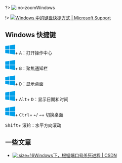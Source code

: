 ?> ![](https://notes.abelsu7.top/_media/windows.svg ':no-zoom')Windows

!> [![](https://notes.abelsu7.top/_media/windows.svg)Windows 中的键盘快捷方式 | Microsoft Support](https://support.microsoft.com/zh-cn/help/12445/windows-keyboard-shortcuts)

## Windows 快捷键

<kbd>![](logo/win10.svg ':no-zoom')</kbd>+ <kbd>A</kbd>：打开操作中心

<kbd>![](logo/win10.svg ':no-zoom')</kbd>+ <kbd>B</kbd>：聚焦通知栏

<kbd>![](logo/win10.svg ':no-zoom')</kbd>+ <kbd>D</kbd>：显示桌面

<kbd>![](logo/win10.svg ':no-zoom')</kbd>+ <kbd>Alt</kbd>+ <kbd>D</kbd>：显示日期和时间 

<kbd>![](logo/win10.svg ':no-zoom')</kbd>+ <kbd>Ctrl</kbd>+ <kbd>←</kbd>/ <kbd>→</kbd>+ 切换桌面

<kbd>Shift</kbd>+ <kbd>滚轮</kbd>：水平方向滚动

## 一些文章

- [![](logo/csdn.ico ':size=16')Windows下，根据端口号杀死进程 | CSDN](https://blog.csdn.net/zh592677127/article/details/18617917)
